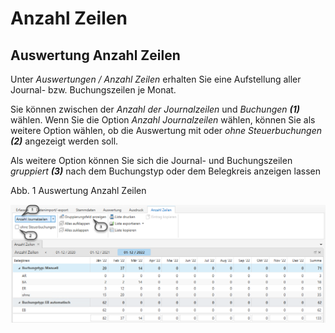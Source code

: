 # Anzahl Zeilen

## Auswertung Anzahl Zeilen


Unter *Auswertungen / Anzahl Zeilen* erhalten Sie eine Aufstellung aller Journal- bzw. Buchungszeilen je Monat.

Sie können zwischen der *Anzahl der Journalzeilen* und *Buchungen* ***(1)*** wählen. Wenn Sie die Option *Anzahl Journalzeilen* wählen, können Sie als weitere Option wählen, ob die Auswertung mit oder *ohne Steuerbuchungen* ***(2)*** angezeigt werden soll.

Als weitere Option können Sie sich die Journal- und Buchungszeilen *gruppiert **(3)*** nach dem Buchungstyp oder dem Belegkreis anzeigen lassen

Abb. 1 Auswertung Anzahl Zeilen

![Image](<../assets/NeuesElement171.png>)

